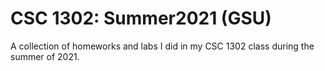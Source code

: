 # CSC 1302: Summer2021 (GSU)
A collection of homeworks and labs I did in my CSC 1302 class during the summer of 2021.
